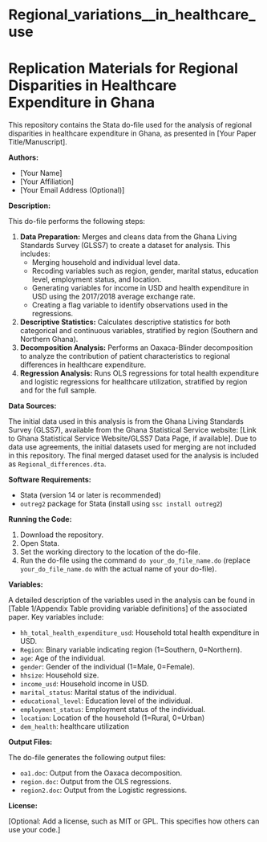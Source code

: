 # Regional_variations__in_healthcare_use
# Replication Materials for Regional Disparities in Healthcare Expenditure in Ghana

This repository contains the Stata do-file used for the analysis of regional disparities in healthcare expenditure in Ghana, as presented in [Your Paper Title/Manuscript].

**Authors:**

*   [Your Name]
*   [Your Affiliation]
*   [Your Email Address (Optional)]

**Description:**

This do-file performs the following steps:

1.  **Data Preparation:** Merges and cleans data from the Ghana Living Standards Survey (GLSS7) to create a dataset for analysis. This includes:
    *   Merging household and individual level data.
    *   Recoding variables such as region, gender, marital status, education level, employment status, and location.
    *   Generating variables for income in USD and health expenditure in USD using the 2017/2018 average exchange rate.
    *   Creating a flag variable to identify observations used in the regressions.
2.  **Descriptive Statistics:** Calculates descriptive statistics for both categorical and continuous variables, stratified by region (Southern and Northern Ghana).
3.  **Decomposition Analysis:** Performs an Oaxaca-Blinder decomposition to analyze the contribution of patient characteristics to regional differences in healthcare expenditure.
4.  **Regression Analysis:** Runs OLS regressions for total health expenditure and logistic regressions for healthcare utilization, stratified by region and for the full sample.

**Data Sources:**

The initial data used in this analysis is from the Ghana Living Standards Survey (GLSS7), available from the Ghana Statistical Service website: [Link to Ghana Statistical Service Website/GLSS7 Data Page, if available]. Due to data use agreements, the initial datasets used for merging are not included in this repository. The final merged dataset used for the analysis is included as `Regional_differences.dta`.

**Software Requirements:**

*   Stata (version 14 or later is recommended)
*   `outreg2` package for Stata (install using `ssc install outreg2`)

**Running the Code:**

1.  Download the repository.
2.  Open Stata.
3.  Set the working directory to the location of the do-file.
4.  Run the do-file using the command `do your_do_file_name.do` (replace `your_do_file_name.do` with the actual name of your do-file).

**Variables:**

A detailed description of the variables used in the analysis can be found in [Table 1/Appendix Table providing variable definitions] of the associated paper. Key variables include:

*   `hh_total_health_expenditure_usd`: Household total health expenditure in USD.
*   `Region`: Binary variable indicating region (1=Southern, 0=Northern).
*   `age`: Age of the individual.
*   `gender`: Gender of the individual (1=Male, 0=Female).
*   `hhsize`: Household size.
*   `income_usd`: Household income in USD.
* `marital_status`: Marital status of the individual.
* `educational_level`: Education level of the individual.
* `employment_status`: Employment status of the individual.
* `location`: Location of the household (1=Rural, 0=Urban)
* `dem_health`: healthcare utilization


**Output Files:**

The do-file generates the following output files:

*   `oa1.doc`: Output from the Oaxaca decomposition.
*   `region.doc`: Output from the OLS regressions.
* `region2.doc`: Output from the Logistic regressions.

**License:**

[Optional: Add a license, such as MIT or GPL. This specifies how others can use your code.]



